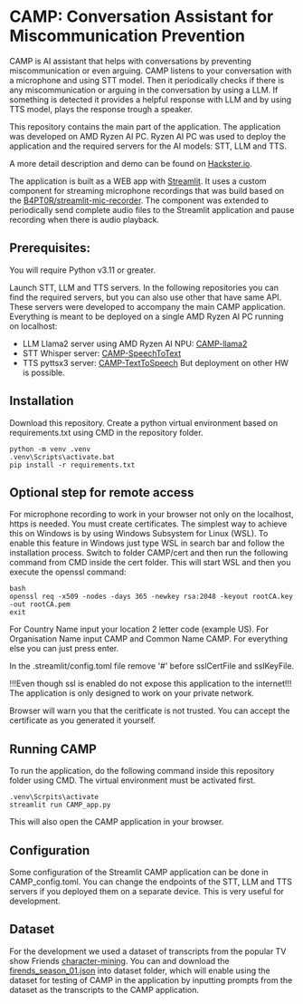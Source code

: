 # CAMP: Conversation Assistant for Miscommunication Prevention
CAMP is AI assistant that helps with conversations by preventing miscommunication or even arguing. CAMP listens to your conversation with a microphone and using STT model. Then it periodically checks if there is any miscommunication or arguing in the conversation by using a LLM. If something is detected it provides a helpful response with LLM and by using TTS model, plays the response trough a speaker.

This repository contains the main part of the application. The application was developed on AMD Ryzen AI PC. Ryzen AI PC was used to deploy the application and the required servers for the AI models: STT, LLM and TTS.

A more detail description and demo can be found on [Hackster.io](https://www.hackster.io/mhudo/camp-conversation-assistant-for-miscommunication-prevention-d76438).

The application is built as a WEB app with [Streamlit](https://streamlit.io/). It uses a custom component for streaming microphone recordings that was build based on the [B4PT0R/streamlit-mic-recorder](https://github.com/B4PT0R/streamlit-mic-recorder). The component was extended to periodically send complete audio files to the Streamlit application and pause recording when there is audio playback.

## Prerequisites:
You will require Python v3.11 or greater.

Launch STT, LLM and TTS servers. In the following repositories you can find the required servers, but you can also use other that have same API. These servers were developed to accompany the main CAMP application. Everything is meant to be deployed on a single AMD Ryzen AI PC running on localhost:
 - LLM Llama2 server using AMD Ryzen AI NPU: [CAMP-llama2](https://github.com/MHudomalj/CAMP-llama2)
 - STT Whisper server: [CAMP-SpeechToText](https://github.com/Da1aticus/CAMP-SpeechToText)
 - TTS pyttsx3 server: [CAMP-TextToSpeech](https://github.com/Da1aticus/CAMP-TextToSpeech)
But deployment  on other HW is possible.

## Installation
Download this repository. Create a python virtual environment based on requirements.txt using CMD in the repository folder.
```
python -m venv .venv
.venv\Scripts\activate.bat
pip install -r requirements.txt
```

## Optional step for remote access
For microphone recording to work in your browser not only on the localhost, https is needed. You must create certificates. The simplest way to achieve this on Windows is by using Windows Subsystem for Linux (WSL). To enable this feature in Windows just type WSL in search bar and follow the installation process. Switch to folder CAMP/cert and then run the following command from CMD inside the cert folder. This will start WSL and then you execute the openssl command:
```
bash
openssl req -x509 -nodes -days 365 -newkey rsa:2048 -keyout rootCA.key -out rootCA.pem
exit
```
For Country Name input your location 2 letter code (example US). For Organisation Name input CAMP and Common Name CAMP. For everything else you can just press enter.

In the .streamlit/config.toml file remove '#' before sslCertFile and sslKeyFile.

!!!Even though ssl is enabled do not expose this application to the internet!!! The application is only designed to work on your private network.

Browser will warn you that the ceritficate is not trusted. You can accept the certificate as you generated it yourself.

## Running CAMP
To run the application, do the following command inside this repository folder using CMD. The virtual environment must be activated first.
```
.venv\Scrpits\activate
streamlit run CAMP_app.py
```
This will also open the CAMP application in your browser.

## Configuration
Some configuration of the Streamlit CAMP application can be done in CAMP_config.toml. You can change the endpoints of the STT, LLM and TTS servers if you deployed them on a separate device. This is very useful for development.

## Dataset
For the development we used a dataset of transcripts from the popular TV show Friends [character-mining](https://github.com/emorynlp/character-mining). You can and download the [firends_season_01.json](https://github.com/emorynlp/character-mining/blob/master/json/friends_season_01.json) into dataset folder, which will enable using the dataset for testing of CAMP in the application by inputting prompts from the dataset as the transcripts to the CAMP application.
